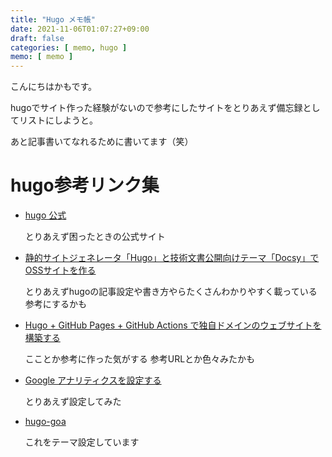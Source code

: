 ```yaml
---
title: "Hugo メモ帳"
date: 2021-11-06T01:07:27+09:00
draft: false
categories: [ memo, hugo ]
memo: [ memo ]
---
```

こんにちはかもです。

hugoでサイト作った経験がないので参考にしたサイトをとりあえず備忘録としてリストにしようと。

あと記事書いてなれるために書いてます（笑）

# hugo参考リンク集
* [hugo 公式](https://gohugo.io/)

    とりあえず困ったときの公式サイト

* [静的サイトジェネレータ「Hugo」と技術文書公開向けテーマ「Docsy」でOSSサイトを作る](https://knowledge.sakura.ad.jp/22908/)

    とりあえずhugoの記事設定や書き方やらたくさんわかりやすく載っている参考にするかも

* [Hugo + GitHub Pages + GitHub Actions で独自ドメインのウェブサイトを構築する](https://zenn.dev/nikaera/articles/hugo-github-actions-for-github-pages)

    こことか参考に作った気がする
    参考URLとか色々みたかも

* [Google アナリティクスを設定する](https://bioscryptome.t-ohashi.info/hugo/hugo_google_analytics/)

    とりあえず設定してみた

* [hugo-goa](https://github.com/kaapiandcode/hugo-goa)

    これをテーマ設定しています
